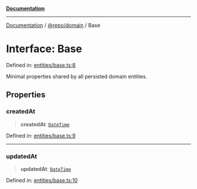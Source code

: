 [**Documentation**](../../../README.md)

***

[Documentation](../../../README.md) / [@repo/domain](../README.md) / Base

# Interface: Base

Defined in: [entities/base.ts:8](https://github.com/o3osatoshi/experiment/blob/f1d231870a1d13a36a9ead236d22edc1fb9797dd/packages/domain/src/entities/base.ts#L8)

Minimal properties shared by all persisted domain entities.

## Properties

### createdAt

> **createdAt**: [`DateTime`](../type-aliases/DateTime.md)

Defined in: [entities/base.ts:9](https://github.com/o3osatoshi/experiment/blob/f1d231870a1d13a36a9ead236d22edc1fb9797dd/packages/domain/src/entities/base.ts#L9)

***

### updatedAt

> **updatedAt**: [`DateTime`](../type-aliases/DateTime.md)

Defined in: [entities/base.ts:10](https://github.com/o3osatoshi/experiment/blob/f1d231870a1d13a36a9ead236d22edc1fb9797dd/packages/domain/src/entities/base.ts#L10)

